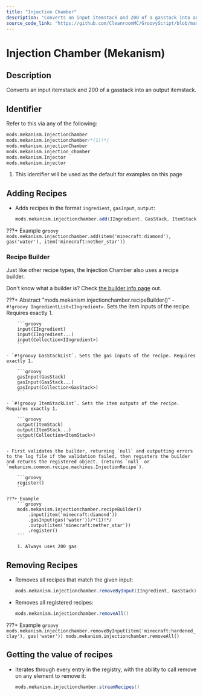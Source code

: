 ```yaml
---
title: "Injection Chamber"
description: "Converts an input itemstack and 200 of a gasstack into an output itemstack."
source_code_link: "https://github.com/CleanroomMC/GroovyScript/blob/master/src/main/java/com/cleanroommc/groovyscript/compat/mods/mekanism/InjectionChamber.java"
---
```


# Injection Chamber (Mekanism)

## Description

Converts an input itemstack and 200 of a gasstack into an output itemstack.

## Identifier

Refer to this via any of the following:

```groovy hl_lines="2"
mods.mekanism.InjectionChamber
mods.mekanism.injectionchamber/*(1)!*/
mods.mekanism.injectionChamber
mods.mekanism.injection_chamber
mods.mekanism.Injector
mods.mekanism.injector
```

1. This identifier will be used as the default for examples on this page

## Adding Recipes

- Adds recipes in the format `ingredient`, `gasInput`, `output`:

    ```groovy
    mods.mekanism.injectionchamber.add(IIngredient, GasStack, ItemStack)
    ```

???+ Example
    ```groovy
    mods.mekanism.injectionchamber.add(item('minecraft:diamond'), gas('water'), item('minecraft:nether_star'))
    ```

### Recipe Builder

Just like other recipe types, the Injection Chamber also uses a recipe builder.

Don't know what a builder is? Check [the builder info page](../../../groovy/builder.md) out.

???+ Abstract "mods.mekanism.injectionchamber.recipeBuilder()"
    - `#!groovy IngredientList<IIngredient>`. Sets the item inputs of the recipe. Requires exactly 1.

        ```groovy
        input(IIngredient)
        input(IIngredient...)
        input(Collection<IIngredient>)
        ```

    - `#!groovy GasStackList`. Sets the gas inputs of the recipe. Requires exactly 1.

        ```groovy
        gasInput(GasStack)
        gasInput(GasStack...)
        gasInput(Collection<GasStack>)
        ```

    - `#!groovy ItemStackList`. Sets the item outputs of the recipe. Requires exactly 1.

        ```groovy
        output(ItemStack)
        output(ItemStack...)
        output(Collection<ItemStack>)
        ```

    - First validates the builder, returning `null` and outputting errors to the log file if the validation failed, then registers the builder and returns the registered object. (returns `null` or `mekanism.common.recipe.machines.InjectionRecipe`).

        ```groovy
        register()
        ```

    ???+ Example
        ```groovy
        mods.mekanism.injectionchamber.recipeBuilder()
            .input(item('minecraft:diamond'))
            .gasInput(gas('water'))/*(1)!*/
            .output(item('minecraft:nether_star'))
            .register()
        ```

        1. Always uses 200 gas



## Removing Recipes

- Removes all recipes that match the given input:

    ```groovy
    mods.mekanism.injectionchamber.removeByInput(IIngredient, GasStack)
    ```

- Removes all registered recipes:

    ```groovy
    mods.mekanism.injectionchamber.removeAll()
    ```

???+ Example
    ```groovy
    mods.mekanism.injectionchamber.removeByInput(item('minecraft:hardened_clay'), gas('water'))
    mods.mekanism.injectionchamber.removeAll()
    ```

## Getting the value of recipes

- Iterates through every entry in the registry, with the ability to call remove on any element to remove it:

    ```groovy
    mods.mekanism.injectionchamber.streamRecipes()
    ```
